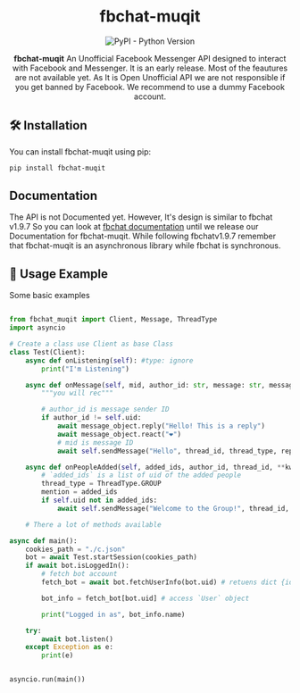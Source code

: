<div align="center">

# fbchat-muqit

![PyPI - Python Version](https://img.shields.io/pypi/pyversions/fbchat-muqit)

**fbchat-muqit** An Unofficial Facebook Messenger API designed to interact with Facebook and Messenger. It is an early release. Most of the feautures are not available yet. 
As It is Open Unofficial API we are not responsible if you get banned by Facebook. We recommend to use a dummy Facebook account.

</div>

## 🛠️ Installation

You can install fbchat-muqit using pip:

```bash
pip install fbchat-muqit
```

## Documentation

The API is not Documented yet. However, It's design is similar to fbchat v1.9.7
So you can look at [fbchat documentation](https://fbchat.readthedocs.io/en/stable/) until we release our Documentation for fbchat-muqit. While following fbchatv1.9.7 remember that fbchat-muqit is an asynchronous library while fbchat is synchronous.


## 📖 Usage Example

Some basic examples

```python

from fbchat_muqit import Client, Message, ThreadType
import asyncio

# Create a class use Client as base Class
class Test(Client):
    async def onListening(self): #type: ignore
        print("I'm Listening")

    async def onMessage(self, mid, author_id: str, message: str, message_object: Message, thread_id, thread_type=ThreadType.USER, **kwargs):
        """you will rec"""

        # author_id is message sender ID
        if author_id != self.uid:
            await message_object.reply("Hello! This is a reply")
            await message_object.react("❤️")
            # mid is message ID
            await self.sendMessage("Hello", thread_id, thread_type, reply_to_id=mid)

    async def onPeopleAdded(self, added_ids, author_id, thread_id, **kwargs):
        # `added_ids` is a list of uid of the added people
        thread_type = ThreadType.GROUP
        mention = added_ids
        if self.uid not in added_ids:
            await self.sendMessage("Welcome to the Group!", thread_id, thread_type, mentions=mention)

    # There a lot of methods available

async def main():
    cookies_path = "./c.json"
    bot = await Test.startSession(cookies_path)
    if await bot.isLoggedIn():
        # fetch bot account
        fetch_bot = await bot.fetchUserInfo(bot.uid) # retuens dict {id: User}

        bot_info = fetch_bot[bot.uid] # access `User` object

        print("Logged in as", bot_info.name)

    try:
        await bot.listen()
    except Exception as e:
        print(e)


asyncio.run(main())


```

